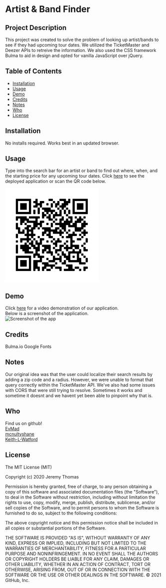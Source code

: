 # Artist & Band Finder

## Project Description
This project was created to solve the problem of looking up artist/bands to see if they had upcoming tour dates. We utilized the TicketMaster and Deezer APIs to retreive the information. We also used the CSS framework Bulma to aid in design and opted for vanilla JavaScript over jQuery. 

## Table of Contents
- [Installation](#installation)
- [Usage](#usage)
- [Demo](#demo)
- [Credits](#credits)
- [Notes](#notes)
- [Who](#who)
- [License](#license)


## Installation
No installs required. Works best in an updated browser.

## Usage
Type into the search bar for an artist or band to find out where, when, and the starting price for any upcoming tour dates. Click <a href="https://keith-l-watford.github.io/artists-and-bands/" target="blank">here</a> to see the deployed application or scan the QR code below.<br>

![The QR code for the app](assets/images/Project1QRcode.png)

## Demo
Click <a href="https://drive.google.com/file/d/1R3YEIV9J72U6dX_SO_gmp7pfkVDzHhZk/view" target="blank">here</a> for a video demonstration of our application. <br>
Below is a screenshot of the application. <br>
![Screenshot of the app]()

## Credits
Bulma.io
Google Fonts

## Notes
Our original idea was that the user could localize their search results by adding a zip code and a radius. However, we were unable to format that query correctly within the TicketMaster API. We've also had some issues with CORS that were still trying to resolve. Sometimes it works and sometime it doesnt and we havent yet been able to pinpoint why that is. 

## Who
Find us on github! <br>
<a href="https://github.com/EvMad" target="blank">EvMad</a> <br>
<a href="https://github.com/mcnultyshane" target="blank">mcnultyshane</a> <br>
<a href="https://github.com/Keith-L-Watford" target="blank">Keith-L-Watford</a> <br>




## License
The MIT License (MIT)

Copyright (c) 2020 Jeremy Thomas

Permission is hereby granted, free of charge, to any person obtaining a copy
of this software and associated documentation files (the "Software"), to deal
in the Software without restriction, including without limitation the rights
to use, copy, modify, merge, publish, distribute, sublicense, and/or sell
copies of the Software, and to permit persons to whom the Software is
furnished to do so, subject to the following conditions:

The above copyright notice and this permission notice shall be included in
all copies or substantial portions of the Software.

THE SOFTWARE IS PROVIDED "AS IS", WITHOUT WARRANTY OF ANY KIND, EXPRESS OR
IMPLIED, INCLUDING BUT NOT LIMITED TO THE WARRANTIES OF MERCHANTABILITY,
FITNESS FOR A PARTICULAR PURPOSE AND NONINFRINGEMENT. IN NO EVENT SHALL THE
AUTHORS OR COPYRIGHT HOLDERS BE LIABLE FOR ANY CLAIM, DAMAGES OR OTHER
LIABILITY, WHETHER IN AN ACTION OF CONTRACT, TORT OR OTHERWISE, ARISING FROM,
OUT OF OR IN CONNECTION WITH THE SOFTWARE OR THE USE OR OTHER DEALINGS IN
THE SOFTWARE.
© 2021 GitHub, Inc.

